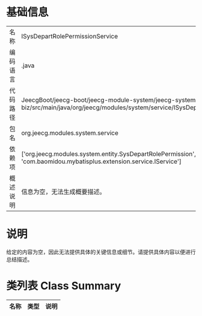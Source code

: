 # 基础信息

|      |      |
|------|------|
| 名称 | ISysDepartRolePermissionService |
| 编码语言 | .java |
| 代码路径 | JeecgBoot/jeecg-boot/jeecg-module-system/jeecg-system-biz/src/main/java/org/jeecg/modules/system/service/ISysDepartRolePermissionService.java |
| 包名 | org.jeecg.modules.system.service |
| 依赖项 | ['org.jeecg.modules.system.entity.SysDepartRolePermission', 'com.baomidou.mybatisplus.extension.service.IService'] |
| 概述说明 | 信息为空，无法生成概要描述。 |

# 说明

给定的内容为空，因此无法提供具体的关键信息或细节。请提供具体内容以便进行总结描述。

# 类列表 Class Summary

| 名称   | 类型  | 说明 |
|-------|------|-------------|




